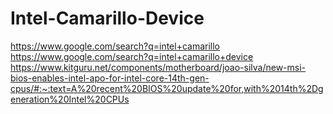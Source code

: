 # Intel-Camarillo-Device
https://www.google.com/search?q=intel+camarillo https://www.google.com/search?q=intel+camarillo+device  https://www.kitguru.net/components/motherboard/joao-silva/new-msi-bios-enables-intel-apo-for-intel-core-14th-gen-cpus/#:~:text=A%20recent%20BIOS%20update%20for,with%2014th%2Dgeneration%20Intel%20CPUs  
